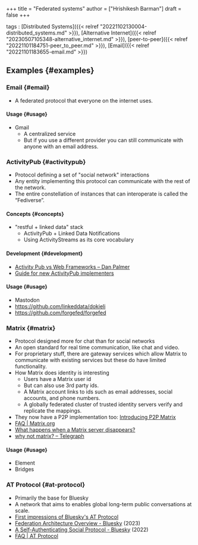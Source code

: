 +++
title = "Federated systems"
author = ["Hrishikesh Barman"]
draft = false
+++

tags
: [Distributed Systems]({{< relref "20221102130004-distributed_systems.md" >}}), [Alternative Internet]({{< relref "20230507105348-alternative_internet.md" >}}), [peer-to-peer]({{< relref "20221101184751-peer_to_peer.md" >}}), [Email]({{< relref "20221101183655-email.md" >}})


## Examples {#examples}


### Email {#email}

-   A federated protocol that everyone on the internet uses.


#### Usage {#usage}

-   Gmail
    -   A centralized service
    -   But if you use a different provider you can still communicate with anyone with an email address.


### ActivityPub {#activitypub}

-   Protocol defining a set of "social network" interactions
-   Any entity implementing this protocol can communicate with the rest of the network.
-   The entire constellation of instances that can interoperate is called the “Fediverse”.


#### Concepts {#concepts}

-   "restful + linked data" stack
    -   ActivityPub + Linked Data Notifications
    -   Using ActivityStreams as its core vocabulary


#### Development {#development}

-   [Activity Pub vs Web Frameworks – Dan Palmer](https://danpalmer.me/2023-01-08-activitypub-vs-web-frameworks/)
-   [Guide for new ActivityPub implementers](https://socialhub.activitypub.rocks/t/guide-for-new-activitypub-implementers/479)


#### Usage {#usage}

-   Mastodon
-   <https://github.com/linkeddata/dokieli>
-   <https://github.com/forgefed/forgefed>


### Matrix {#matrix}

-   Protocol designed more for chat than for social networks
-   An open standard for real time communication, like chat and video.
-   For proprietary stuff, there are gateway services which allow Matrix to communicate with existing services but these do have limited functionality.
-   How Matrix does identity is interesting
    -   Users have a Matrix user id
    -   But can also use 3rd party ids.
    -   A Matrix account links to ids such as email addresses, social accounts, and phone numbers.
    -   A globally federated cluster of trusted identity servers verify and replicate the mappings.
-   They now have a P2P implementation too: [Introducing P2P Matrix](https://matrix.org/blog/2020/06/02/introducing-p-2-p-matrix)
-   [FAQ | Matrix.org](https://matrix.org/faq/#what-is-the-difference-between-matrix-and-xmpp)
-   [What happens when a Matrix server disappears?](https://blog.erethon.com/blog/2023/06/21/what-happens-when-a-matrix-server-disappears/)
-   [why not matrix? – Telegraph](https://telegra.ph/why-not-matrix-08-07)


#### Usage {#usage}

-   Element
-   Bridges


### AT Protocol {#at-protocol}

-   Primarily the base for Bluesky
-   A network that aims to enables global long-term public conversations at scale.
-   [First impressions of Bluesky's AT Protocol](https://educatedguesswork.org/posts/atproto-firstlook/)
-   [Federation Architecture Overview - Bluesky](https://blueskyweb.xyz/blog/5-5-2023-federation-architecture) (2023)
-   [A Self-Authenticating Social Protocol - Bluesky](https://blueskyweb.xyz/blog/3-6-2022-a-self-authenticating-social-protocol) (2022)
-   [FAQ | AT Protocol](https://atproto.com/guides/faq)
